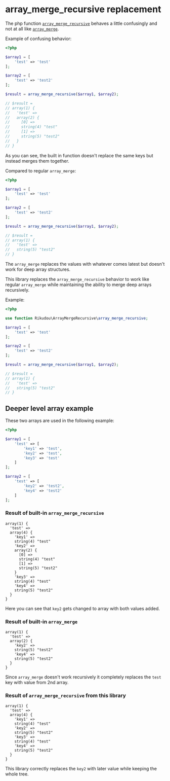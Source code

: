 # array_merge_recursive replacement

The php function [`array_merge_recursive`](https://www.php.net/manual/en/function.array-merge-recursive.php)
behaves a little confusingly and not at all like
[`array_merge`](https://www.php.net/manual/en/function.array-merge.php).

Example of confusing behavior:

```php
<?php

$array1 = [
    'test' => 'test'
];

$array2 = [
    'test' => 'test2'
];

$result = array_merge_recursive($array1, $array2);

// $result = 
// array(1) {
//   'test' =>
//   array(2) {
//     [0] =>
//     string(4) "test"
//     [1] =>
//     string(5) "test2"
//   }
// }
```

As you can see, the built in function doesn't replace the same
keys but instead merges them together.

Compared to regular `array_merge`:

```php
<?php

$array1 = [
    'test' => 'test'
];

$array2 = [
    'test' => 'test2'
];

$result = array_merge_recursive($array1, $array2);

// $result = 
// array(1) {
//   'test' =>
//   string(5) "test2"
// }
```

The `array_merge` replaces the values with whatever comes
latest but doesn't work for deep array structures.

This library replaces the `array_merge_recursive` behavior to work
like regular `array_merge` while maintaining the ability
to merge deep arrays recursively.

Example:

```php
<?php

use function Rikudou\ArrayMergeRecursive\array_merge_recursive;

$array1 = [
    'test' => 'test'
];

$array2 = [
    'test' => 'test2'
];

$result = array_merge_recursive($array1, $array2);

// $result = 
// array(1) {
//   'test' =>
//   string(5) "test2"
// }
```

## Deeper level array example

These two arrays are used in the following example:

```php
<?php

$array1 = [
    'test' => [
        'key1' => 'test',
        'key2' => 'test',
        'key3' => 'test'
    ]
];

$array2 = [
    'test' => [
        'key2' => 'test2',
        'key4' => 'test2'
    ]
];
```

### Result of built-in `array_merge_recursive`

```
array(1) {
  'test' =>
  array(4) {
    'key1' =>
    string(4) "test"
    'key2' =>
    array(2) {
      [0] =>
      string(4) "test"
      [1] =>
      string(5) "test2"
    }
    'key3' =>
    string(4) "test"
    'key4' =>
    string(5) "test2"
  }
}
```

Here you can see that `key2` gets changed to array with both values
added.

### Result of built-in `array_merge`

```
array(1) {
  'test' =>
  array(2) {
    'key2' =>
    string(5) "test2"
    'key4' =>
    string(5) "test2"
  }
}
```
Since `array_merge` doesn't work recursively it completely replaces
the `test` key with value from 2nd array.

### Result of `array_merge_recursive` from this library

```
array(1) {
  'test' =>
  array(4) {
    'key1' =>
    string(4) "test"
    'key2' =>
    string(5) "test2"
    'key3' =>
    string(4) "test"
    'key4' =>
    string(5) "test2"
  }
}
```

This library correctly replaces the `key2` with later value
while keeping the whole tree.
